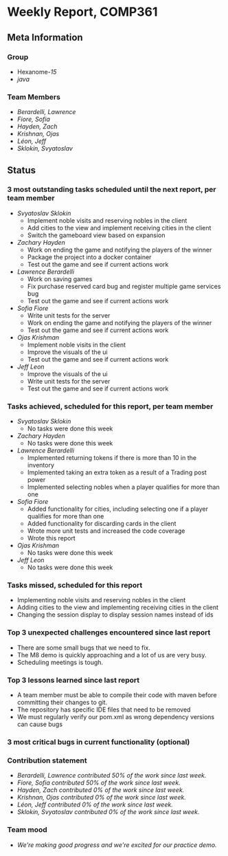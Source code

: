 # Weekly Report, COMP361

## Meta Information

### Group

 * Hexanome-*15*
 * *java*

### Team Members

 * *Berardelli, Lawrence*
 * *Fiore, Sofia*
 * *Hayden, Zach*
 * *Krishnan, Ojas*
 * *Léon, Jeff*
 * *Sklokin, Svyatoslav*

## Status

### 3 most outstanding tasks scheduled until the next report, per team member

* *Svyatoslav Sklokin*
   * Implement noble visits and reserving nobles in the client
   * Add cities to the view and implement receiving cities in the client
   * Switch the gameboard view based on expansion
 * *Zachary Hayden*
   * Work on ending the game and notifying the players of the winner
   * Package the project into a docker container
   * Test out the game and see if current actions work
 * *Lawrence Berardelli*
   * Work on saving games
   * Fix purchase reserved card bug and register multiple game services bug
   * Test out the game and see if current actions work
 * *Sofia Fiore*
   * Write unit tests for the server
   * Work on ending the game and notifying the players of the winner
   * Test out the game and see if current actions work
 * *Ojas Krishman*
   * Implement noble visits in the client
   * Improve the visuals of the ui
   * Test out the game and see if current actions work
 * *Jeff Leon*
   * Improve the visuals of the ui
   * Write unit tests for the server
   * Test out the game and see if current actions work

### Tasks achieved, scheduled for this report, per team member

 * *Svyatoslav Sklokin*
   * No tasks were done this week
 * *Zachary Hayden*
   * No tasks were done this week
 * *Lawrence Berardelli*
   * Implemented returning tokens if there is more than 10 in the inventory
   * Implemented taking an extra token as a result of a Trading post power
   * Implemented selecting nobles when a player qualifies for more than one
 * *Sofia Fiore*
   * Added functionality for cities, including selecting one if a player qualifies for more than one
   * Added functionality for discarding cards in the client
   * Wrote more unit tests and increased the code coverage
   * Wrote this report
 * *Ojas Krishman*
   * No tasks were done this week
 * *Jeff Leon*
   * No tasks were done this week

### Tasks missed, scheduled for this report

 * Implementing noble visits and reserving nobles in the client
 * Adding cities to the view and implementing receiving cities in the client
 * Changing the session display to display session names instead of ids

### Top 3 unexpected challenges encountered since last report

 * There are some small bugs that we need to fix.
 * The M8 demo is quickly approaching and a lot of us are very busy.
 * Scheduling meetings is tough.

### Top 3 lessons learned since last report

 * A team member must be able to compile their code with maven before committing their changes to git.
 * The repository has specific IDE files that need to be removed
 * We must regularly verify our pom.xml as wrong dependency versions can cause bugs 

### 3 most critical bugs in current functionality (optional)


### Contribution statement

 * *Berardelli, Lawrence contributed 50% of the work since last week.*
 * *Fiore, Sofia contributed 50% of the work since last week.*
 * *Hayden, Zach contributed 0% of the work since last week.*
 * *Krishnan, Ojas contributed 0% of the work since last week.*
 * *Léon, Jeff contributed 0% of the work since last week.*
 * *Sklokin, Svyatoslav contributed 0% of the work since last week.*

### Team mood

* *We're making good progress and we're excited for our practice demo.*
